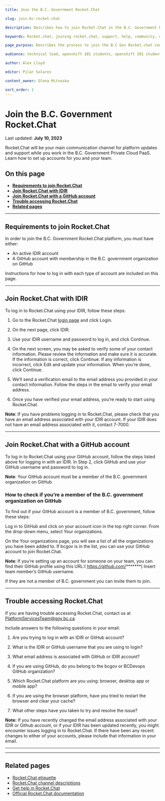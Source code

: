 ```yaml
---
title: Join the B.C. Government Rocket.Chat 

slug: join-bc-rocket-chat

description: Describes how to join Rocket.Chat in the B.C. Government Private CLoud Services Team

keywords: Rocket.chat, joining rocket.chat, support, help, community, developers 

page_purpose: Describes the process to join the B.C Gov Rocket.chat community

audience: technical lead, openshift 101 students, openshift 201 students,  developers

author: Alex Lloyd

editor: Pilar Solares

content_owner: Olena Mitvoska

sort_order: 1
---
```


# Join the B.C. Government Rocket.Chat 
Last updated: **July 10, 2023**

Rocket.Chat will be your main communication channel for platform updates and support while you work in the B.C. Government Private Cloud PaaS. Learn how to set up accounts for you and your team.


## On this page
* [**Requirements to join Rocket.Chat**](#requirements-to-join-rocketchat)
* [**Join  Rocket.Chat with IDIR**](#join-rocketchat-with-idir)
* [**Join Rocket.Chat with a GitHub account**](#join-rocketchat-with-github-acount)
* [**Trouble accessing Rocket.Chat**](#trouble-accessing-rocketchat)
* [**Related pages**](#related-pages)
<!-- ### End of "On this page" -->

---
## Requirements to join Rocket.Chat

In order to join the B.C. Government Rocket.Chat platform, you must have either:

* An active IDIR account
* A GitHub account with membership in the B.C. government organization on GitHub

Instructions for how to log in with each type of account are included on this page.

---
## Join Rocket.Chat with IDIR

To log in to Rocket.Chat using your IDIR, follow these steps:

1.  Go to the Rocket.Chat [login page](https://chat.developer.gov.bc.ca/) and click Login.

2. On the next page, click IDIR.

3. Use your IDIR username and password to log in, and click Continue. 

4. On the next screen, you may be asked to verify some of your contact information. Please review the information and make sure it is accurate.  If the information is correct, click Continue. If any information is incorrect, click Edit and update your information. When you’re done, click Continue.

5. We’ll send a verification email to the email address you provided in your contact information. Follow the steps in the email to verify your email address.

6. Once you have verified your email address, you’re ready to start using Rocket.Chat.

**Note**: If you have problems logging in to Rocket.Chat, please check that you have an email address associated with your IDIR account. If your IDIR does not have an email address associated with it, contact 7-7000. 

---
## Join Rocket.Chat with a GitHub account

To log in to Rocket.Chat using your GitHub account, follow the steps listed above for logging in with an IDIR. In Step 2, click GitHub and use your GitHub username and password to log in.

**Note**: Your GitHub account must be a member of the B.C. government organization on GitHub

### How to check if you’re a member of the B.C. government organization on GitHub

To find out if your GitHub account is a member of B.C. government, follow these steps:

Log in to GitHub and click on your account icon in the top right corner. From the drop-down menu, select Your organizations.

On the Your organizations page, you will see a list of all the organizations you have been added to. If bcgov is in the list, you can use your GitHub account to join Rocket.Chat. 

**Note**: If you’re setting up an account for someone on your team, you can find their GitHub profile using this URL:( https://github.com/*******)  Insert team member’s GitHub username.

If they are not a member of B.C. government  you can invite them to join.

---

## Trouble accessing Rocket.Chat 

If you are having trouble accessing Rocket.Chat, contact us at PlatformServicesTeam@gov.bc.ca. 

Include answers to the following questions in your email:

1. Are you trying to log in with an IDIR or GitHub account?

2. What is the IDIR or GitHub username that you are using to login?

3. What email address is associated with GitHub or IDIR account?

4. If you are using GitHub, do you belong to the bcgov or BCDevops GitHub organization?

5. Which Rocket.Chat platform are you using: browser, desktop app or mobile app?

6. If you are using the browser platform, have you tried to restart the browser and clear your cache?

7. What other steps have you taken to try and resolve the issue?

**Note:** If you have recently changed the email address associated with your IDIR or Github account, or if your IDIR has been updated recently, you might encounter issues logging in to Rocket.Chat. If there have been any recent changes to either of your accounts, please include that information in your email.

---
---
## Related pages
- [Rocket.Chat etiquette](/rocketchat-etiquette/)
- [Rocket.Chat channel descriptions](/rocketchat-channel-descriptions/)
- [Get help in Rocket.Chat](/get-help-in-rocketchat/)
- [Official Rocket.Chat documentation](https://docs.rocket.chat/)

